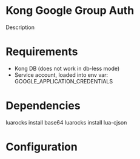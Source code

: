 # Kong Google Group Auth
Description

# Requirements
* Kong DB (does not work in db-less mode)
* Service account, loaded into env var: GOOGLE_APPLICATION_CREDENTIALS

# Dependencies
luarocks install base64
luarocks install lua-cjson

# Configuration
